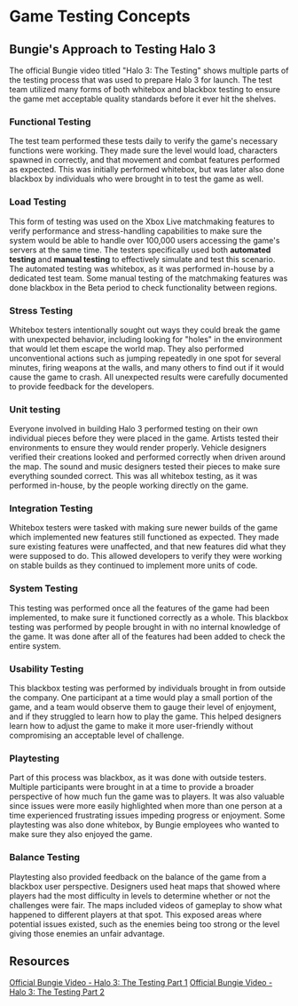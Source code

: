 # Game Testing Concepts

## Bungie's Approach to Testing Halo 3

The official Bungie video titled "Halo 3: The Testing" shows multiple parts of the testing process that was used to prepare Halo 3 for launch. The test team utilized many forms of both whitebox and blackbox testing to ensure the game met acceptable quality standards before it ever hit the shelves.

### Functional Testing
The test team performed these tests daily to verify the game's necessary functions were working. They made sure the level would load, characters spawned in correctly, and that movement and combat features performed as expected. This was initially performed whitebox, but was later also done blackbox by individuals who were brought in to test the game as well.

### Load Testing
This form of testing was used on the Xbox Live matchmaking features to verify performance and stress-handling capabilities to make sure the system would be able to handle over 100,000 users accessing the game's servers at the same time. The testers specifically used both **automated testing** and **manual testing** to effectively simulate and test this scenario. The automated testing was whitebox, as it was performed in-house by a dedicated test team. Some manual testing of the matchmaking features was done blackbox in the Beta period to check functionality between regions.

### Stress Testing
Whitebox testers intentionally sought out ways they could break the game with unexpected behavior, including looking for "holes" in the environment that would let them escape the world map. They also performed unconventional actions such as jumping repeatedly in one spot for several minutes, firing weapons at the walls, and many others to find out if it would cause the game to crash. All unexpected results were carefully documented to provide feedback for the developers.

### Unit testing
Everyone involved in building Halo 3 performed testing on their own individual pieces before they were placed in the game. Artists tested their environments to ensure they would render properly. Vehicle designers verified their creations looked and performed correctly when driven around the map. The sound and music designers tested their pieces to make sure everything sounded correct. This was all whitebox testing, as it was performed in-house, by the people working directly on the game.

### Integration Testing
Whitebox testers were tasked with making sure newer builds of the game which implemented new features still functioned as expected. They made sure existing features were unaffected, and that new features did what they were supposed to do. This allowed developers to verify they were working on stable builds as they continued to implement more units of code.

### System Testing
This testing was performed once all the features of the game had been implemented, to make sure it functioned correctly as a whole. This blackbox testing was performed by people brought in with no internal knowledge of the game. It was done after all of the features had been added to check the entire system.

### Usability Testing
This blackbox testing was performed by individuals brought in from outside the company. One participant at a time would play a small portion of the game, and a team would observe them to gauge their level of enjoyment, and if they struggled to learn how to play the game. This helped designers learn how to adjust the game to make it more user-friendly without compromising an acceptable level of challenge.

### Playtesting
Part of this process was blackbox, as it was done with outside testers. Multiple participants were brought in at a time to provide a broader perspective of how much fun the game was to players. It was also valuable since issues were more easily highlighted when more than one person at a time experienced frustrating issues impeding progress or enjoyment. Some playtesting was also done whitebox, by Bungie employees who wanted to make sure they also enjoyed the game.

### Balance Testing
Playtesting also provided feedback on the balance of the game from a blackbox user perspective. Designers used heat maps that showed where players had the most difficulty in levels to determine whether or not the challenges were fair. The maps included videos of gameplay to show what happened to different players at that spot. This exposed areas where potential issues existed, such as the enemies being too strong or the level giving those enemies an unfair advantage.

## Resources
[Official Bungie Video - Halo 3: The Testing Part 1](https://www.youtube.com/watch?v=H0sgH3maxlU)
[Official Bungie Video - Halo 3: The Testing Part 2](https://www.youtube.com/watch?v=ZMj_YjKmp98)
